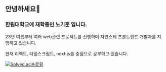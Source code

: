 ## 안녕하세요👋

### 한림대학교에 재학중인 노기훈 입니다.
23년 여름부터 여러 web관련 프로젝트를 진행하며 자연스레 프론트엔드 개발자를 지망하고 있습니다.

현재 리액트, 타입스크립트, next.js를 중점으로 공부하고 있습니다.


[![Solved.ac프로필](http://mazassumnida.wtf/api/v2/generate_badge?boj=shrlgns1107)](https://solved.ac/shrlgns1107)

